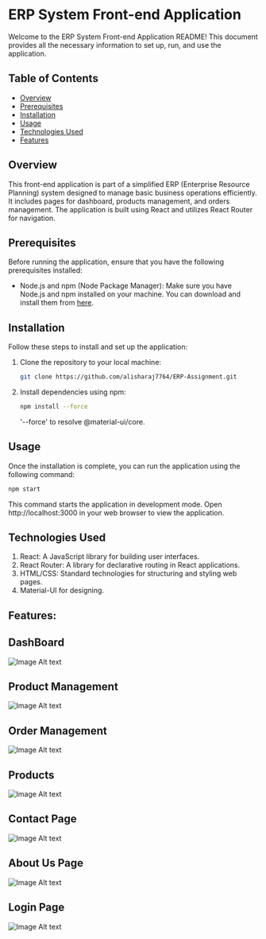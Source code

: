 # ERP System Front-end Application

Welcome to the ERP System Front-end Application README! This document provides all the necessary information to set up, run, and use the application.

## Table of Contents

- [Overview](#overview)
- [Prerequisites](#prerequisites)
- [Installation](#installation)
- [Usage](#usage)
- [Technologies Used](#technologies-used)
- [Features](#features)


## Overview

This front-end application is part of a simplified ERP (Enterprise Resource Planning) system designed to manage basic business operations efficiently. It includes pages for dashboard, products management, and orders management. The application is built using React and utilizes React Router for navigation.

## Prerequisites

Before running the application, ensure that you have the following prerequisites installed:

- Node.js and npm (Node Package Manager): Make sure you have Node.js and npm installed on your machine. You can download and install them from [here](https://nodejs.org/).

## Installation

Follow these steps to install and set up the application:

1. Clone the repository to your local machine:

   ```bash
   git clone https://github.com/alisharaj7764/ERP-Assignment.git
   

2. Install dependencies using npm:

   ```bash
   npm install --force
   ```

   '--force' to resolve @material-ui/core.
   
## Usage

Once the installation is complete, you can run the application using the following command:
```bash
npm start
```
This command starts the application in development mode. Open http://localhost:3000 in your web browser to view the application.

## Technologies Used

1. React: A JavaScript library for building user interfaces.
2. React Router: A library for declarative routing in React applications.
3. HTML/CSS: Standard technologies for structuring and styling web pages.
4. Material-UI for designing.

## Features:

## DashBoard 

![Image Alt text](/images/SCR-20240313-uosq.png "Optional title")


## Product Management 

![Image Alt text](/images/SCR-20240313-ujee.png "Optional title")


## Order Management 

![Image Alt text](/images/SCR-20240313-ujhx.png "Optional title")


## Products 

![Image Alt text](/images/SCR-20240313-uiii.jpeg "Optional title")


## Contact Page 

![Image Alt text](/images/SCR-20240313-uimb.jpeg "Optional title")


## About Us Page 

![Image Alt text](/images/SCR-20240313-uioz.png "Optional title")


## Login Page 

![Image Alt text](/images/SCR-20240313-uitv.jpeg "Optional title")


